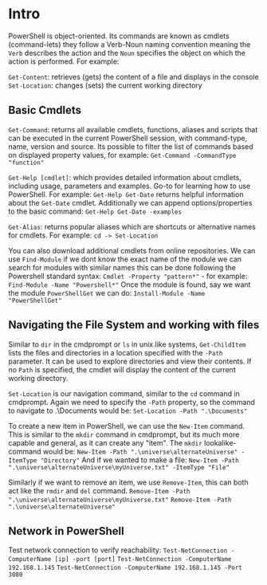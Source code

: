 # Intro
PowerShell is object-oriented. Its commands are known as cmdlets (command-lets) they follow a Verb-Noun naming convention meaning the `Verb` describes the action and the `Noun` specifies the object on which the action is performed. For example:

`Get-Content`: retrieves (gets) the content of a file and displays in the console
`Set-Location`: changes (sets) the current working directory
## Basic Cmdlets
`Get-Command`: returns all available cmdlets, functions, aliases and scripts that can be executed in the current PowerShell session, with command-type, name, version and source.
Its possible to filter the list of commands based on displayed property values, for example:
`Get-Command -CommandType "function"`

`Get-Help [cmdlet]`: which provides detailed information about cmdlets, including usage, parameters and examples. Go-to for learning how to use PowerShell. For example:
`Get-Help Get-Date` returns helpful information about the `Get-Date` cmdlet.
Additionally we can append options/properties to the basic command:
`Get-Help Get-Date -examples`

`Get-Alias`: returns popular aliases which are shortcuts or alternative names for cmdlets. For example:
`cd -> Set-Location` 

You can also download additional cmdlets from online repositories. We can use `Find-Module` if we dont know the exact name of the module we can search for modules with similar names this can be done following the Powershell standard syntax: `Cmdlet -Property "pattern*"` - for example:
`Find-Module -Name "Powershell*"`
Once the module is found, say we want the module `PowerShellGet` we can do:
`Install-Module -Name "PowerShellGet"`
## Navigating the File System and working with files
Similar to `dir` in the cmdprompt or `ls` in unix.like systems, `Get-ChildItem` lists the files and directories in a location specified with the `-Path` parameter. It can be used to explore directories and view their contents. If no `Path` is specified, the cmdlet will display the content of the current working directory.

`Set-Location` is our navigation command, similar to the `cd` command in cmdprompt.
Again we need to specify the `-Path` property, so the command to navigate to .\Documents would be: `Set-Location -Path ".\Documents"`

To create a new item in PowerShell, we can use the `New-Item` command. This is similar to the `mkdir` command in cmdprompt, but its much more capable and general, as it can create any "item". The `mkdir` lookalike-command would be:
`New-Item -Path ".\universe\alternateUniverse" -ItemType "Directory"`
And if we wanted to make a file:
`New-Item -Path ".\universe\alternateUniverse\myUniverse.txt" -ItemType "File"` 

Similarly if we want to remove an item, we use `Remove-Item`, this can both act like the `rmdir` and `del` command. 
`Remove-Item -Path ".\universe\alternateUniverse\myUniverse.txt"`
`Remove-Item -Path ".\universe\alternateUniverse"`
## Network in PowerShell
Test network connection to verify reachability:
`Test-NetConnection -ComputerName [ip] -port [port]`
`Test-NetConnection -ComputerName 192.168.1.145`
`Test-NetConnection -ComputerName 192.168.1.145 -Port 3080`